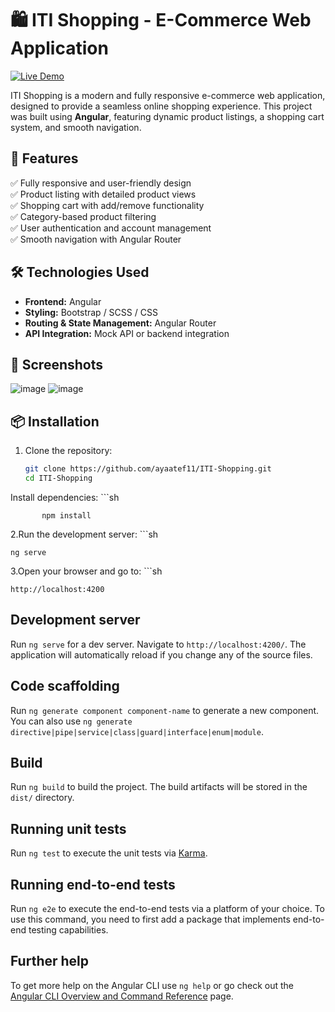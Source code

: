 # 🛍️ ITI Shopping - E-Commerce Web Application

[![Live Demo](https://img.shields.io/badge/Live%20Demo-Click%20Here-blue?style=for-the-badge)](https://ayaatef11.github.io/ITI-Shopping/home)

ITI Shopping is a modern and fully responsive e-commerce web application, designed to provide a seamless online shopping experience. This project was built using **Angular**, featuring dynamic product listings, a shopping cart system, and smooth navigation.

## 🚀 Features
✅ Fully responsive and user-friendly design  
✅ Product listing with detailed product views  
✅ Shopping cart with add/remove functionality  
✅ Category-based product filtering  
✅ User authentication and account management  
✅ Smooth navigation with Angular Router  

## 🛠 Technologies Used
- **Frontend:** Angular  
- **Styling:** Bootstrap / SCSS / CSS  
- **Routing & State Management:** Angular Router  
- **API Integration:** Mock API or backend integration  

## 📸 Screenshots
![image](https://github.com/user-attachments/assets/5f1000ac-6fd1-4f95-851e-dd628d52d611)
![image](https://github.com/user-attachments/assets/536316a6-8391-4583-befe-27af7aa82123)

## 📦 Installation
1. Clone the repository:
   ```sh
   git clone https://github.com/ayaatef11/ITI-Shopping.git
   cd ITI-Shopping
   
Install dependencies:
    ```sh
           
           npm install

2.Run the development server:
    ```sh
    
    ng serve
3.Open your browser and go to:
    ```sh
    
    http://localhost:4200
## Development server

Run `ng serve` for a dev server. Navigate to `http://localhost:4200/`. The application will automatically reload if you change any of the source files.

## Code scaffolding

Run `ng generate component component-name` to generate a new component. You can also use `ng generate directive|pipe|service|class|guard|interface|enum|module`.

## Build

Run `ng build` to build the project. The build artifacts will be stored in the `dist/` directory.

## Running unit tests

Run `ng test` to execute the unit tests via [Karma](https://karma-runner.github.io).

## Running end-to-end tests

Run `ng e2e` to execute the end-to-end tests via a platform of your choice. To use this command, you need to first add a package that implements end-to-end testing capabilities.

## Further help

To get more help on the Angular CLI use `ng help` or go check out the [Angular CLI Overview and Command Reference](https://angular.dev/tools/cli) page.
